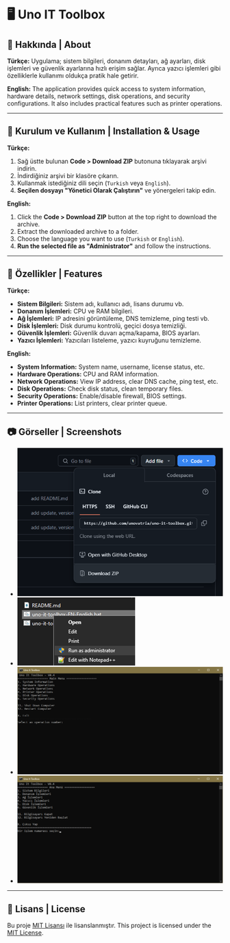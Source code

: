 # 🖥️ Uno IT Toolbox

## 📜 Hakkında | About

**Türkçe:**
Uygulama; sistem bilgileri, donanım detayları, ağ ayarları, disk işlemleri ve güvenlik ayarlarına hızlı erişim sağlar. Ayrıca yazıcı işlemleri gibi özelliklerle kullanımı oldukça pratik hale getirir.

**English:**
The application provides quick access to system information, hardware details, network settings, disk operations, and security configurations. It also includes practical features such as printer operations.

---

## 🚀 Kurulum ve Kullanım | Installation & Usage

**Türkçe:**

1. Sağ üstte bulunan **Code > Download ZIP** butonuna tıklayarak arşivi indirin.
2. İndirdiğiniz arşivi bir klasöre çıkarın.
3. Kullanmak istediğiniz dili seçin (`Turkish` veya `English`).
4. **Seçilen dosyayı "Yönetici Olarak Çalıştırın"** ve yönergeleri takip edin.

**English:**

1. Click the **Code > Download ZIP** button at the top right to download the archive.
2. Extract the downloaded archive to a folder.
3. Choose the language you want to use (`Turkish` or `English`).
4. **Run the selected file as "Administrator"** and follow the instructions.

---

## 📂 Özellikler | Features

**Türkçe:**

- **Sistem Bilgileri:** Sistem adı, kullanıcı adı, lisans durumu vb.
- **Donanım İşlemleri:** CPU ve RAM bilgileri.
- **Ağ İşlemleri:** IP adresini görüntüleme, DNS temizleme, ping testi vb.
- **Disk İşlemleri:** Disk durumu kontrolü, geçici dosya temizliği.
- **Güvenlik İşlemleri:** Güvenlik duvarı açma/kapama, BIOS ayarları.
- **Yazıcı İşlemleri:** Yazıcıları listeleme, yazıcı kuyruğunu temizleme.

**English:**

- **System Information:** System name, username, license status, etc.
- **Hardware Operations:** CPU and RAM information.
- **Network Operations:** View IP address, clear DNS cache, ping test, etc.
- **Disk Operations:** Check disk status, clean temporary files.
- **Security Operations:** Enable/disable firewall, BIOS settings.
- **Printer Operations:** List printers, clear printer queue.

---

## 📷 Görseller | Screenshots

- ![indir](pictures/download.png)
- ![run](pictures/run_as_admin.png)
- ![en](pictures/ui_en.png)
- ![tr](pictures/ui_tr.png)

---

## 📝 Lisans | License

Bu proje [MIT Lisansı](LICENSE) ile lisanslanmıştır.
This project is licensed under the [MIT License](LICENSE).

